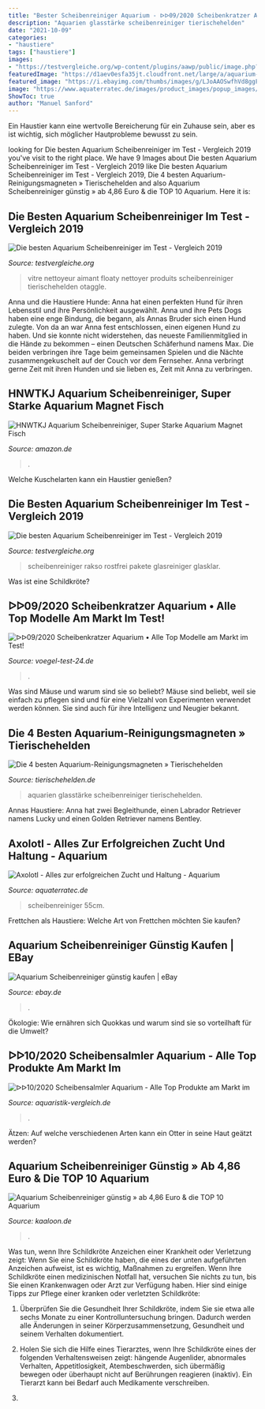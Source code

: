 ```yaml
---
title: "Bester Scheibenreiniger Aquarium - ᐅᐅ09/2020 Scheibenkratzer Aquarium • Alle Top Modelle Am Markt Im Test!"
description: "Aquarien glasstärke scheibenreiniger tierischehelden"
date: "2021-10-09"
categories:
- "haustiere"
tags: ["haustiere"]
images:
- "https://testvergleiche.org/wp-content/plugins/aawp/public/image.php?url=aHR0cHM6Ly9tLm1lZGlhLWFtYXpvbi5jb20vaW1hZ2VzL0kvNDE5RFhTZ0VoLUwuanBn"
featuredImage: "https://d1aev0esfa35jt.cloudfront.net/large/a/aquarium-scheibenreiniger-set_0.jpg"
featured_image: "https://i.ebayimg.com/thumbs/images/g/LJoAAOSwfhVd8ggF/s-l225.jpg"
image: "https://www.aquaterratec.de/images/product_images/popup_images/Scheibenreiniger.jpg"
ShowToc: true
author: "Manuel Sanford"
---
```



Ein Haustier kann eine wertvolle Bereicherung für ein Zuhause sein, aber es ist wichtig, sich möglicher Hautprobleme bewusst zu sein.

	

		
looking for Die besten Aquarium Scheibenreiniger im Test - Vergleich 2019 you've visit to the right place. We have 9 Images about Die besten Aquarium Scheibenreiniger im Test - Vergleich 2019 like Die besten Aquarium Scheibenreiniger im Test - Vergleich 2019, Die 4 besten Aquarium-Reinigungsmagneten » Tierischehelden and also Aquarium Scheibenreiniger günstig » ab 4,86 Euro &amp; die TOP 10 Aquarium. Here it is:
		
    
## Die Besten Aquarium Scheibenreiniger Im Test - Vergleich 2019

<img loading=lazy src="https://testvergleiche.org/wp-content/plugins/aawp/public/image.php?url=aHR0cHM6Ly9tLm1lZGlhLWFtYXpvbi5jb20vaW1hZ2VzL0kvNDE5RFhTZ0VoLUwuanBn" onerror="this.onerror=null;this.src='https://tse2.mm.bing.net/th?id=OIP.hLQn1Ov4O4iJku31Ex4DiQHaHa&amp;pid=15.1';" alt="Die besten Aquarium Scheibenreiniger im Test - Vergleich 2019">

_Source: testvergleiche.org_

>vitre nettoyeur aimant floaty nettoyer produits scheibenreiniger tierischehelden otaggle. 

	

Anna und die Haustiere Hunde: Anna hat einen perfekten Hund für ihren Lebensstil und ihre Persönlichkeit ausgewählt.
Anna und ihre Pets Dogs haben eine enge Bindung, die begann, als Annas Bruder sich einen Hund zulegte. Von da an war Anna fest entschlossen, einen eigenen Hund zu haben. Und sie konnte nicht widerstehen, das neueste Familienmitglied in die Hände zu bekommen – einen Deutschen Schäferhund namens Max. Die beiden verbringen ihre Tage beim gemeinsamen Spielen und die Nächte zusammengekuschelt auf der Couch vor dem Fernseher. Anna verbringt gerne Zeit mit ihren Hunden und sie lieben es, Zeit mit Anna zu verbringen.

    
## HNWTKJ Aquarium Scheibenreiniger, Super Starke Aquarium Magnet Fisch

<img loading=lazy src="https://images-na.ssl-images-amazon.com/images/I/61gxVy8UgwL._AC_SL1001_.jpg" onerror="this.onerror=null;this.src='https://tse3.mm.bing.net/th?id=OIP.2cHggCR_73WcCC1DNtLx_QHaG_&amp;pid=15.1';" alt="HNWTKJ Aquarium Scheibenreiniger, Super Starke Aquarium Magnet Fisch">

_Source: amazon.de_

>. 

	

Welche Kuschelarten kann ein Haustier genießen?

    
## Die Besten Aquarium Scheibenreiniger Im Test - Vergleich 2019

<img loading=lazy src="https://testvergleiche.org/wp-content/plugins/aawp/public/image.php?url=aHR0cHM6Ly9tLm1lZGlhLWFtYXpvbi5jb20vaW1hZ2VzL0kvNTFrZkdZdyt5VUwuanBn" onerror="this.onerror=null;this.src='https://tse1.mm.bing.net/th?id=OIP.PEEzR17VHkDm3_1tGJXY4gHaHa&amp;pid=15.1';" alt="Die besten Aquarium Scheibenreiniger im Test - Vergleich 2019">

_Source: testvergleiche.org_

>scheibenreiniger rakso rostfrei pakete glasreiniger glasklar. 

	

Was ist eine Schildkröte?

    
## ᐅᐅ09/2020 Scheibenkratzer Aquarium • Alle Top Modelle Am Markt Im Test!

<img loading=lazy src="https://m.media-amazon.com/images/I/516Cs+a1tzL.jpg" onerror="this.onerror=null;this.src='https://tse2.mm.bing.net/th?id=OIP.nQaDQDFzZEBvexhJdzv57wAAAA&amp;pid=15.1';" alt="ᐅᐅ09/2020 Scheibenkratzer Aquarium • Alle Top Modelle am Markt im Test!">

_Source: voegel-test-24.de_

>. 

	

Was sind Mäuse und warum sind sie so beliebt?
Mäuse sind beliebt, weil sie einfach zu pflegen sind und für eine Vielzahl von Experimenten verwendet werden können. Sie sind auch für ihre Intelligenz und Neugier bekannt.

    
## Die 4 Besten Aquarium-Reinigungsmagneten » Tierischehelden

<img loading=lazy src="https://www.tierischehelden.de/wp-content/plugins/aawp/public/image.php?url=aHR0cHM6Ly9tLm1lZGlhLWFtYXpvbi5jb20vaW1hZ2VzL0kvNTFZKzlXUk5WbEwuanBn" onerror="this.onerror=null;this.src='https://tse2.mm.bing.net/th?id=OIP.iX14acoWgrAmfxUw2gxuSAHaHa&amp;pid=15.1';" alt="Die 4 besten Aquarium-Reinigungsmagneten » Tierischehelden">

_Source: tierischehelden.de_

>aquarien glasstärke scheibenreiniger tierischehelden. 

	

Annas Haustiere: Anna hat zwei Begleithunde, einen Labrador Retriever namens Lucky und einen Golden Retriever namens Bentley.

    
## Axolotl - Alles Zur Erfolgreichen Zucht Und Haltung - Aquarium

<img loading=lazy src="https://www.aquaterratec.de/images/product_images/popup_images/Scheibenreiniger.jpg" onerror="this.onerror=null;this.src='https://tse2.mm.bing.net/th?id=OIP.-_JM0ktvx4o6D4_WRmm26AAAAA&amp;pid=15.1';" alt="Axolotl - Alles zur erfolgreichen Zucht und Haltung - Aquarium">

_Source: aquaterratec.de_

>scheibenreiniger 55cm. 

	

Frettchen als Haustiere: Welche Art von Frettchen möchten Sie kaufen?

    
## Aquarium Scheibenreiniger Günstig Kaufen | EBay

<img loading=lazy src="https://i.ebayimg.com/thumbs/images/g/LJoAAOSwfhVd8ggF/s-l225.jpg" onerror="this.onerror=null;this.src='https://tse3.mm.bing.net/th?id=OIP.BjIvbgqpW6Tp2qgFrDwU8QAAAA&amp;pid=15.1';" alt="Aquarium Scheibenreiniger günstig kaufen | eBay">

_Source: ebay.de_

>. 

	

Ökologie: Wie ernähren sich Quokkas und warum sind sie so vorteilhaft für die Umwelt?

    
## ᐅᐅ10/2020 Scheibensalmler Aquarium - Alle Top Produkte Am Markt Im

<img loading=lazy src="https://d1aev0esfa35jt.cloudfront.net/large/a/aquarium-scheibenreiniger-set_0.jpg" onerror="this.onerror=null;this.src='https://tse3.mm.bing.net/th?id=OIP.bPe55gyqUuH--zX_jjLVPAHaHa&amp;pid=15.1';" alt="ᐅᐅ10/2020 Scheibensalmler Aquarium - Alle Top Produkte am Markt im">

_Source: aquaristik-vergleich.de_

>. 

	

Ätzen: Auf welche verschiedenen Arten kann ein Otter in seine Haut geätzt werden?

    
## Aquarium Scheibenreiniger Günstig » Ab 4,86 Euro &amp; Die TOP 10 Aquarium

<img loading=lazy src="https://kaaloon.de/images/products/sera-aquarium-scheibenreiniger-b071gbr8t8.jpg" onerror="this.onerror=null;this.src='https://tse1.mm.bing.net/th?id=OIP.0n0_7niBQLtjM_QOwdRvWQHaHZ&amp;pid=15.1';" alt="Aquarium Scheibenreiniger günstig » ab 4,86 Euro &amp; die TOP 10 Aquarium">

_Source: kaaloon.de_

>. 

	

Was tun, wenn Ihre Schildkröte Anzeichen einer Krankheit oder Verletzung zeigt:
Wenn Sie eine Schildkröte haben, die eines der unten aufgeführten Anzeichen aufweist, ist es wichtig, Maßnahmen zu ergreifen. Wenn Ihre Schildkröte einen medizinischen Notfall hat, versuchen Sie nichts zu tun, bis Sie einen Krankenwagen oder Arzt zur Verfügung haben. Hier sind einige Tipps zur Pflege einer kranken oder verletzten Schildkröte:
1. Überprüfen Sie die Gesundheit Ihrer Schildkröte, indem Sie sie etwa alle sechs Monate zu einer Kontrolluntersuchung bringen. Dadurch werden alle Änderungen in seiner Körperzusammensetzung, Gesundheit und seinem Verhalten dokumentiert.

2. Holen Sie sich die Hilfe eines Tierarztes, wenn Ihre Schildkröte eines der folgenden Verhaltensweisen zeigt: hängende Augenlider, abnormales Verhalten, Appetitlosigkeit, Atembeschwerden, sich übermäßig bewegen oder überhaupt nicht auf Berührungen reagieren (inaktiv). Ein Tierarzt kann bei Bedarf auch Medikamente verschreiben.

3.

